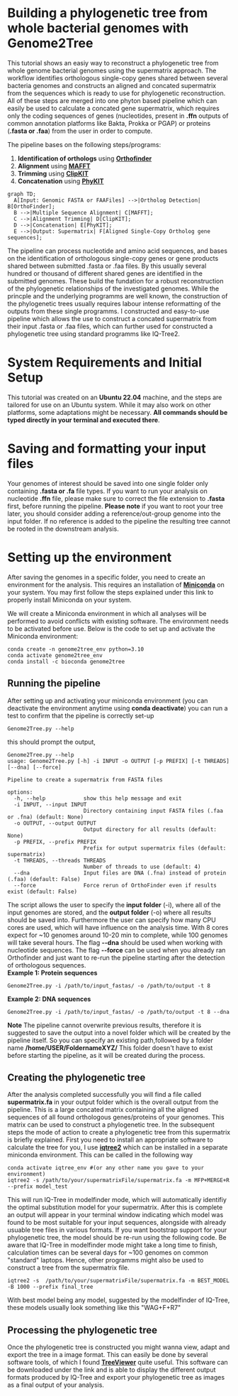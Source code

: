 # Building a phylogenetic tree from whole bacterial genomes with Genome2Tree

This tutorial shows an easiy way to reconstruct a phylogenetic tree from whole genome bacterial genomes using the supermatrix approach. The workflow identifies orthologous single-copy genes shared between several bacteria genomes and constructs an aligned and concated supermatrix from the sequences which is ready to use for phylogenetic reconstruction. All of these steps are merged into one phyton based pipeline which can easily be used to calculate a concated gene supermatrix, which requires only the coding sequences of genes (nucleotides, present in **.ffn** outputs of common annotation platforms like Bakta, Prokka or PGAP) or proteins (**.fasta or .faa**) from the user in order to compute.


The pipeline bases on the following steps/programs:
1. **Identification of orthologs** using [**Orthofinder**](https://github.com/davidemms/OrthoFinder)
2. **Alignment** using [**MAFFT**](https://github.com/GSLBiotech/mafft)
3. **Trimming** using [**ClipKIT**](https://github.com/JLSteenwyk/ClipKIT)
4. **Concatenation** using [**PhyKIT**](https://github.com/JLSteenwyk/PhyKIT)

```mermaid
graph TD;
  A[Input: Genomic FASTA or FAAFiles] -->|Ortholog Detection| B[OrthoFinder];
  B -->|Multiple Sequence Alignment| C[MAFFT];
  C -->|Alignment Trimming| D[ClipKIT];
  D -->|Concatenation| E[PhyKIT];
  E -->|Output: Supermatrix| F[Aligned Single-Copy Ortholog gene sequences];
```

The pipeline can process nucleotide and amino acid sequences, and bases on the identification of orthologous single-copy genes or gene products shared between submitted .fasta or .faa files. By this usually several hundred or thousand of different shared genes are identified in the submitted genomes. These build the fundation for a robust reconstruction of the phylogenetic relationships of the investigated genomes. While the princple and the underlying programms are well known, the construction of the phylogenetic trees usually requires labour intense reformatting of the outputs from these single programms. I constructed and easy-to-use pipeline which allows the use to construct a concated supermatrix from their input .fasta or .faa files, which can further used for constructed a phylogenetic tree using standard programms like IQ-Tree2. 

# System Requirements and Initial Setup

This tutorial was created on an **Ubuntu 22.04** machine, and the steps are tailored for use on an Ubuntu system. While it may also work on other platforms, some adaptations might be necessary. **All commands should be typed directly in your terminal and executed there**. 

# Saving and formatting your input files

Your genomes of interest should be saved into one single folder only containing **.fasta or .fa** file types. If you want to run your analysis on nucleotide **.ffn** file, please make sure to correct the file extension to **.fasta** first, before running the pipeline. **Please note** if you want to root your tree later, you should consider adding a reference/out-group genome into the input folder. If no reference is added to the pipeline the resulting tree cannot be rooted in the downstream analysis.

# Setting up the environment

After saving the genomes in a specific folder, you need to create an environment for the analysis. This requires an installation of [**Miniconda**](https://www.anaconda.com/docs/getting-started/miniconda/main) on your system. You may first follow the steps explained under this link to properly install Miniconda on your system. 

We will create a Miniconda environment in which all analyses will be performed to avoid conflicts with existing software. The environment needs to be activated before use. Below is the code to set up and activate the Miniconda environment:

```
conda create -n genome2tree_env python=3.10
conda activate genome2tree_env
conda install -c bioconda genome2tree

```
## Running the pipeline
After setting up and activating your miniconda environment (you can deactivate the environment anytime using **conda deactivate**) you can run a test to confirm that the pipeline is correctly set-up
```
Genome2Tree.py --help

```
this should prompt the output,
```
Genome2Tree.py --help
usage: Genome2Tree.py [-h] -i INPUT -o OUTPUT [-p PREFIX] [-t THREADS] [--dna] [--force]

Pipeline to create a supermatrix from FASTA files

options:
  -h, --help            show this help message and exit
  -i INPUT, --input INPUT
                        Directory containing input FASTA files (.faa or .fna) (default: None)
  -o OUTPUT, --output OUTPUT
                        Output directory for all results (default: None)
  -p PREFIX, --prefix PREFIX
                        Prefix for output supermatrix files (default: supermatrix)
  -t THREADS, --threads THREADS
                        Number of threads to use (default: 4)
  --dna                 Input files are DNA (.fna) instead of protein (.faa) (default: False)
  --force               Force rerun of OrthoFinder even if results exist (default: False)

```
The script allows the user to specify the **input folder** (-i), where all of the input genomes are stored, and the **output folder** (-o) where all results should be saved into. Furthermore the user can specify how many CPU cores are used, which will have influence on the analysis time. With 8 cores expect for ~10 genomes around 10-20 min to complete, while 100 genomes will take several hours. The flag **--dna** should be used when working with nucleotide sequences. The flag **--force** can be used when you already ran Orthofinder and just want to re-run the pipeline starting after the detection of orthologous sequences.  
**Example 1: Protein sequences**
```
Genome2Tree.py -i /path/to/input_fastas/ -o /path/to/output -t 8
```

**Example 2: DNA sequences**
```
Genome2Tree.py -i /path/to/input_fastas/ -o /path/to/output -t 8 --dna
```

**Note** The pipeline cannot overwrite previous results, therefore it is suggested to save the output into a novel folder which will be created by the pipeline itself. So you can specify an existing path,followed by a folder name **/home/USER/FoldernameXYZ/** This folder doesn't have to exist before starting the pipeline, as it will be created during the process. 

## Creating the phylogenetic tree
After the analysis completed successfully you will find a file called **supermatrix.fa** in your output folder which is the overall output from the pipeline. This is a large concated matrix containing all the aligned sequences of all found orthologous genes/proteins of your genomes. This matrix can be used to construct a phylogenetic tree. In the subsequent steps the mode of action to create a phylogenetic tree from this supermatrix is briefly explained. First you need to install an appropriate software to calculate the tree for you, I use [**iqtree2**](https://github.com/iqtree/iqtree2) which can be installed in a separate miniconda environment. 
This can be called in the following way
```
conda activate iqtree_env #(or any other name you gave to your environment)
iqtree2 -s /path/to/your/supermatrixFile/supermatrix.fa -m MFP+MERGE+R --prefix model_test
```
This will run IQ-Tree in modelfinder mode, which will automatically identifiy the optimal substitution model for your supermatrix. After this is complete an output will appear in your terminal window indicating which model was found to be most suitable for your input sequences, alongside with already usuable tree files in various formats. If you want bootstrap support for your phylogenetic tree, the model should be re-run using the following code. Be aware that IQ-Tree in modelfinder mode might take a long time to finish, calculation times can be several days for ~100 genomes on common "standard" laptops. Hence, other programms might also be used to construct a tree from the supermatrix file. 
```
iqtree2 -s  /path/to/your/supermatrixFile/supermatrix.fa -m BEST_MODEL -B 1000 --prefix final_tree
```
With best model being any model, suggested by the modelfinder of IQ-Tree, these models usually look something like this "WAG+F+R7"

## Processing the phylogenetic tree
Once the phylogenetic tree is constructed you might wanna view, adapt and export the tree in a image format. This can easily be done by several software tools, of which I found [**TreeViewer**](https://treeviewer.org/) quite useful. This software can be downloaded under the link and is able to display the different output formats produced by IQ-Tree and export your phylogenetic tree as images as a final output of your analysis. 
